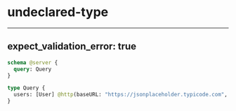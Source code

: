 # undeclared-type

---

## expect_validation_error: true

```graphql @server
schema @server {
  query: Query
}

type Query {
  users: [User] @http(baseURL: "https://jsonplaceholder.typicode.com", path: "/users")
}
```
